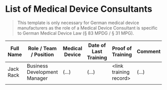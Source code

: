 # List of Medical Device Consultants

> This template is only necessary for German medical device manufacturers as the role of a Medical Device
> Consultant is specific to German Medical Device Law (§ 83 MPDG / § 31 MPG).

| Full Name | Role / Team / Position       | Medical Device | Date of Last Training | Proof of Training        | Comment |
|-----------|------------------------------|----------------|-----------------------|--------------------------|---------|
| Jack Rack | Business Development Manager | (...)          | (...)                 | \<link training record\> | (...)   |
|           |                              |                |                       |                          |         |
